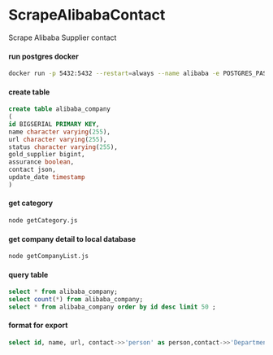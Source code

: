 # ScrapeAlibabaContact
 Scrape Alibaba Supplier contact
#### run postgres docker
```bash
docker run -p 5432:5432 --restart=always --name alibaba -e POSTGRES_PASSWORD=123456 -d postgres:9.3 
```

#### create table
```sql
create table alibaba_company
(
id BIGSERIAL PRIMARY KEY,
name character varying(255),
url character varying(255),
status character varying(255),
gold_supplier bigint,
assurance boolean,
contact json,
update_date timestamp
)
```

#### get category 
```bash
node getCategory.js
```
#### get company detail to local database 
```bash
node getCompanyList.js
```

#### query table
```sql
select * from alibaba_company;
select count(*) from alibaba_company;
select * from alibaba_company order by id desc limit 50 ;
```

#### format for export
```sql
select id, name, url, contact->>'person' as person,contact->>'Department' as Department,contact->>'Job Title' as Job_Title,contact->>'Telephone' as Telephone,contact->>'Mobile Phone' as Mobile_Phone,contact->>'Fax' as Fax,contact->>'Address' as Address,contact->>'Country/Region' as Country_Region,contact->>'Province/State' as Province_State, contact->>'City' as City,contact->>'Province/State' as Province_State,contact->>'Zip' as Zip from alibaba_company limit 50;
```